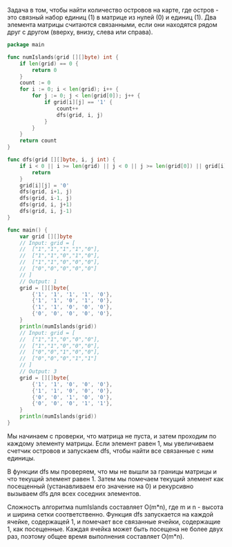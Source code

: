 Задача в том, чтобы найти количество островов на карте, где остров - это связный набор единиц (1) в матрице из нулей (0) и единиц (1). Два элемента матрицы считаются связанными, если они находятся рядом друг с другом (вверху, внизу, слева или справа).

```go
package main

func numIslands(grid [][]byte) int {
	if len(grid) == 0 {
		return 0
	}
	count := 0
	for i := 0; i < len(grid); i++ {
		for j := 0; j < len(grid[0]); j++ {
			if grid[i][j] == '1' {
				count++
				dfs(grid, i, j)
			}
		}
	}
	return count
}

func dfs(grid [][]byte, i, j int) {
	if i < 0 || i >= len(grid) || j < 0 || j >= len(grid[0]) || grid[i][j] == '0' {
		return
	}
	grid[i][j] = '0'
	dfs(grid, i+1, j)
	dfs(grid, i-1, j)
	dfs(grid, i, j+1)
	dfs(grid, i, j-1)
}

func main() {
	var grid [][]byte
	// Input: grid = [
	// 	["1","1","1","1","0"],
	// 	["1","1","0","1","0"],
	// 	["1","1","0","0","0"],
	// 	["0","0","0","0","0"]
	// ]
	// Output: 1
	grid = [][]byte{
		{'1', '1', '1', '1', '0'},
		{'1', '1', '0', '1', '0'},
		{'1', '1', '0', '0', '0'},
		{'0', '0', '0', '0', '0'},
	}
	println(numIslands(grid))
	// Input: grid = [
	// 	["1","1","0","0","0"],
	// 	["1","1","0","0","0"],
	// 	["0","0","1","0","0"],
	// 	["0","0","0","1","1"]
	// ]
	// Output: 3
	grid = [][]byte{
		{'1', '1', '0', '0', '0'},
		{'1', '1', '0', '0', '0'},
		{'0', '0', '1', '0', '0'},
		{'0', '0', '0', '1', '1'},
	}
	println(numIslands(grid))
}
```

Мы начинаем с проверки, что матрица не пуста, и затем проходим по каждому элементу матрицы. Если элемент равен 1, мы увеличиваем счетчик островов и запускаем dfs, чтобы найти все связанные с ним единицы.

В функции dfs мы проверяем, что мы не вышли за границы матрицы и что текущий элемент равен 1. Затем мы помечаем текущий элемент как посещенный (устанавливаем его значение на 0) и рекурсивно вызываем dfs для всех соседних элементов.

Сложность алгоритма numIslands составляет O(m\*n), где m и n - высота и ширина сетки соответственно. Функция dfs запускается на каждой ячейке, содержащей 1, и помечает все связанные ячейки, содержащие 1, как посещенные. Каждая ячейка может быть посещена не более двух раз, поэтому общее время выполнения составляет O(m\*n).
